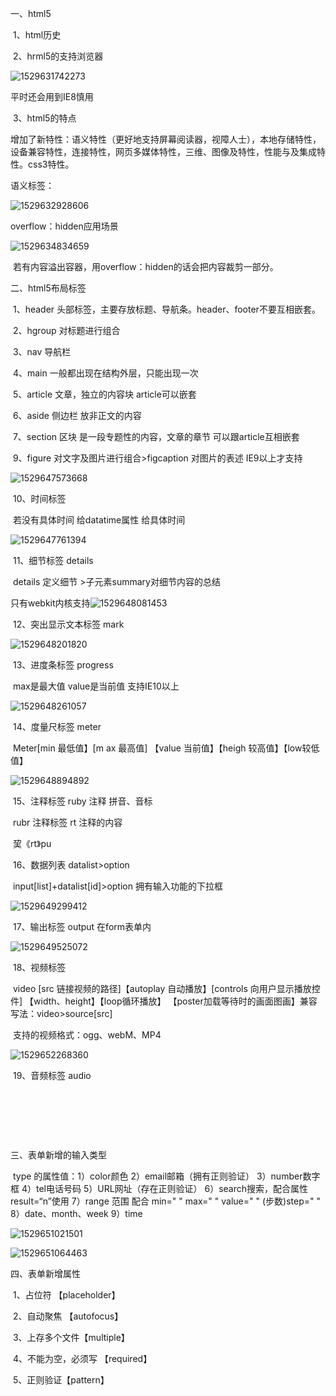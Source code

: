 一、html5

​	1、html历史

​	2、hrml5的支持浏览器

![1529631742273](C:\Users\ADMINI~1\AppData\Local\Temp\1529631742273.png)

平时还会用到IE8慎用

​	3、html5的特点

​		增加了新特性：语义特性（更好地支持屏幕阅读器，视障人士），本地存储特性，设备兼容特性，连接特性，网页多媒体特性，三维、图像及特性，性能与及集成特性。css3特性。

语义标签：

![1529632928606](C:\Users\ADMINI~1\AppData\Local\Temp\1529632928606.png)

overflow：hidden应用场景

![1529634834659](C:\Users\ADMINI~1\AppData\Local\Temp\1529634834659.png)

​	若有内容溢出容器，用overflow：hidden的话会把内容裁剪一部分。

二、html5布局标签

​	1、header 头部标签，主要存放标题、导航条。header、footer不要互相嵌套。

​	2、hgroup 对标题进行组合

​	3、nav  导航栏

​	4、main 一般都出现在结构外层，只能出现一次

​	5、article 文章，独立的内容块  	article可以嵌套

​	6、aside  侧边栏  放非正文的内容

​	7、section 区块  是一段专题性的内容，文章的章节      可以跟article互相嵌套

​	9、figure 对文字及图片进行组合>figcaption  对图片的表述  IE9以上才支持

![1529647573668](C:\Users\ADMINI~1\AppData\Local\Temp\1529647573668.png)

​	10、时间标签<time> 

​			若没有具体时间  给datatime属性 给具体时间

![1529647761394](C:\Users\ADMINI~1\AppData\Local\Temp\1529647761394.png)

​	11、细节标签   details 

​		details  定义细节  >子元素summary对细节内容的总结

  只有webkit内核支持![1529648081453](C:\Users\ADMINI~1\AppData\Local\Temp\1529648081453.png)

​	12、突出显示文本标签    mark

![1529648201820](C:\Users\ADMINI~1\AppData\Local\Temp\1529648201820.png)

​	13、进度条标签  progress

​			max是最大值     value是当前值     支持IE10以上

![1529648261057](C:\Users\ADMINI~1\AppData\Local\Temp\1529648261057.png)

​	14、度量尺标签   meter

​		Meter[min      最低值】[m ax 最高值] 【value 当前值】【heigh 较高值】【low较低值】

![1529648894892](C:\Users\ADMINI~1\AppData\Local\Temp\1529648894892.png)

​	15、注释标签   ruby  注释  拼音、音标

​		rubr 注释标签   rt  注释的内容

​                <ruby>巭《rt》pu</rt></ruby>

​	16、数据列表   datalist>option

​		input[list]+datalist[id]>option   拥有输入功能的下拉框

![1529649299412](C:\Users\ADMINI~1\AppData\Local\Temp\1529649299412.png)

​	17、输出标签  output   在form表单内

![1529649525072](C:\Users\ADMINI~1\AppData\Local\Temp\1529649525072.png)

​	18、视频标签    

​		video  [src 链接视频的路径]【autoplay 自动播放】[controls 向用户显示播放控件] 【width、height】【loop循环播放】 【poster加载等待时的画面图画】兼容写法：video>source[src]

​	支持的视频格式：ogg、webM、MP4

![1529652268360](C:\Users\ADMINI~1\AppData\Local\Temp\1529652268360.png)

​	19、音频标签  audio

​		 

​		 

​		

三、表单新增的输入类型

​	type 的属性值：1）color颜色   2）email邮箱（拥有正则验证）  3）number数字框   4）tel电话号码   5）URL网址（存在正则验证）   6）search搜索，配合属性result=“n”使用     7）range 范围  配合  min=" "   max=" "  value=" "    (步数)step=" "    8）date、month、week      9）time

![1529651021501](C:\Users\ADMINI~1\AppData\Local\Temp\1529651021501.png)

![1529651064463](C:\Users\ADMINI~1\AppData\Local\Temp\1529651064463.png)

四、表单新增属性

​	1、占位符  【placeholder】

​	2、自动聚焦 【autofocus】

​	3、上存多个文件【multiple】

​	4、不能为空，必须写  【required】

​	5、正则验证【pattern】